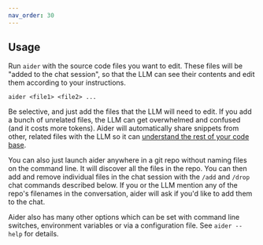 ```yaml
---
nav_order: 30
---
```


## Usage

Run `aider` with the source code files you want to edit.
These files will be "added to the chat session", so that the LLM can see their
contents and edit them according to your instructions.

```
aider <file1> <file2> ...
```

Be selective, and just add the files that the LLM will need to edit.
If you add a bunch of unrelated files, the LLM can get overwhelmed
and confused (and it costs more tokens).
Aider will automatically
share snippets from other, related files with the LLM so it can
[understand the rest of your code base](https://aider.chat/docs/repomap.html).

You can also just launch aider anywhere in a git repo without naming
files on the command line.  It will discover all the files in the
repo.  You can then add and remove individual files in the chat
session with the `/add` and `/drop` chat commands described below.
If you or the LLM mention any of the repo's filenames in the conversation,
aider will ask if you'd like to add them to the chat.

Aider also has many other options which can be set with
command line switches, environment variables or via a configuration file.
See `aider --help` for details.
